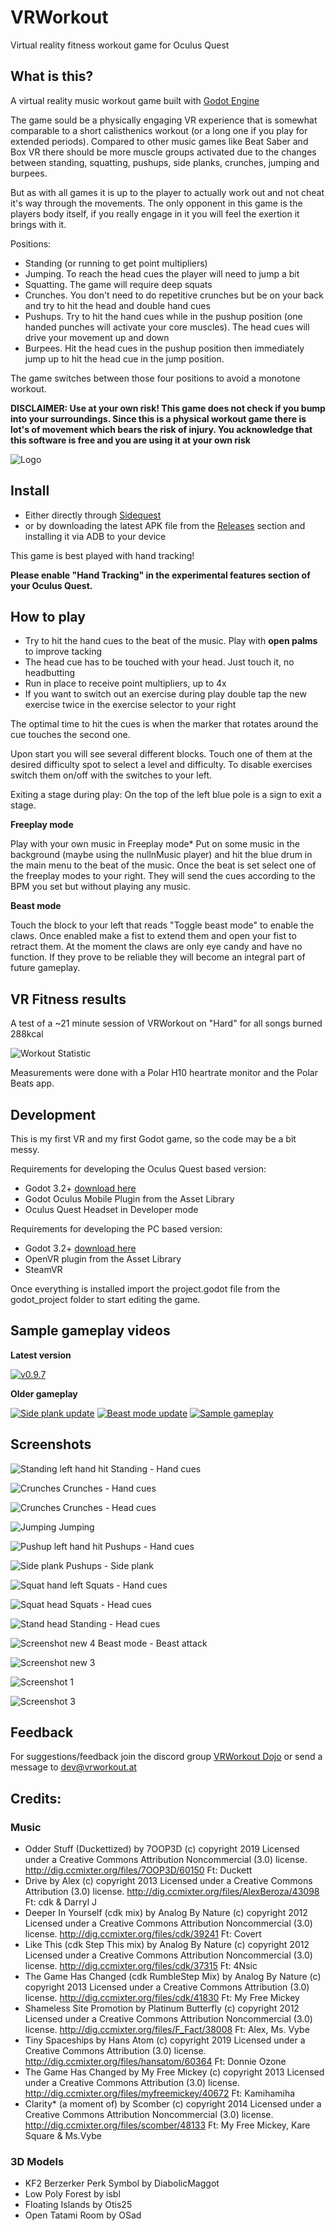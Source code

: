 # VRWorkout
Virtual reality fitness workout game for Oculus Quest

## What is this?

A virtual reality music workout game built with [Godot Engine](https://godotengine.org/)

The game sould be a physically engaging VR experience that is somewhat comparable to a short calisthenics workout (or a long one if you play for extended periods). Compared to other music games like Beat Saber and Box VR there should be more muscle groups activated due to the changes between standing, squatting, pushups, side planks, crunches, jumping and burpees. 

But as with all games it is up to the player to actually work out and not cheat it's way through the movements. The only opponent in this game is the players body itself, if you really engage in it you will feel the exertion it brings with it.

Positions:

* Standing (or running to get point multipliers)
* Jumping. To reach the head cues the player will need to jump a bit
* Squatting. The game will require deep squats
* Crunches. You don't need to do repetitive crunches but be on your back and try to hit the head and double hand cues
* Pushups. Try to hit the hand cues while in the pushup position (one handed punches will activate your core muscles). The head cues will drive your movement up and down
* Burpees. Hit the head cues in the pushup position then immediately jump up to hit the head cue in the jump position.

The game switches between those four positions to avoid a monotone workout.

**DISCLAIMER: Use at your own risk! This game does not check if you bump into your surroundings. Since this is a physical workout game there is lot's of movement which bears the risk of injury. You acknowledge that this software is free and you are using it at your own risk**

![Logo](https://github.com/mgschwan/VRWorkout/blob/master/web_assets/vrworkout_godot_transparent_figures.jpg)

## Install

* Either directly through [Sidequest](https://sidequestvr.com/#/app/413) 
* or by downloading the latest APK file from the [Releases](https://github.com/mgschwan/VRWorkout/releases) section and installing it via ADB to your device

This game is best played with hand tracking!

__Please enable "Hand Tracking" in the experimental features section of your Oculus Quest.__


## How to play

* Try to hit the hand cues to the beat of the music. Play with **open palms** to improve tacking
* The head cue has to be touched with your head. Just touch it, no headbutting
* Run in place to receive point multipliers, up to 4x
* If you want to switch out an exercise during play double tap the new exercise twice in the exercise selector to your right

The optimal time to hit the cues is when the marker that rotates around the cue touches the second one.

Upon start you will see several different blocks. Touch one of them at the desired difficulty spot to select a level and difficulty.
To disable exercises switch them on/off with the switches to your left.

Exiting a stage during play:  On the top of the left blue pole is a sign to exit a stage.

__Freeplay mode__

Play with your own music in Freeplay mode*
Put on some music in the background (maybe using the nullnMusic player) and hit the blue drum in the main menu to the beat of the music.
Once the beat is set select one of the freeplay modes to your right. They will send the cues according to the BPM you set but without playing any music.

__Beast mode__

Touch the block to your left that reads "Toggle beast mode" to enable the claws. Once enabled make a fist to extend them and open your fist to retract them. At the moment the claws are only eye candy and have no function. If they prove to be reliable they will become an integral part of future gameplay.

## VR Fitness results

A test of a ~21 minute session of VRWorkout on "Hard" for all songs burned 288kcal

![Workout Statistic](https://github.com/mgschwan/VRWorkout/blob/master/web_assets/workout_statistics.jpg)

Measurements were done with a Polar H10 heartrate monitor and the Polar Beats app.

## Development

This is my first VR and my first Godot game, so the code may be a bit messy.

Requirements for developing the Oculus Quest based version:

* Godot 3.2+  [download here](https://godotengine.org/)
* Godot Oculus Mobile Plugin from the Asset Library
* Oculus Quest Headset in Developer mode

Requirements for developing the PC based version:

* Godot 3.2+ [download here](https://godotengine.org/)
* OpenVR plugin from the Asset Library
* SteamVR

Once everything is installed import the project.godot file from the godot_project folder to start editing the game.


## Sample gameplay videos

__Latest version__

[![v0.9.7](https://img.youtube.com/vi/mknXbyVJm3c/0.jpg)](https://www.youtube.com/watch?v=mknXbyVJm3c)

__Older gameplay__

[![Side plank update](https://img.youtube.com/vi/FWY8M-wg_mo/0.jpg)](https://www.youtube.com/watch?v=FWY8M-wg_mo)
[![Beast mode update](https://img.youtube.com/vi/6TnzuIsVT6o/0.jpg)](https://www.youtube.com/watch?v=6TnzuIsVT6o)
[![Sample gameplay](https://img.youtube.com/vi/mSPQulHXlJo/0.jpg)](https://www.youtube.com/watch?v=mSPQulHXlJo)


## Screenshots
![Standing left hand hit](https://github.com/mgschwan/VRWorkout/blob/master/web_assets/play_screenshots/stand_left_hand2.png.jpg)
Standing - Hand cues

![Crunches](https://github.com/mgschwan/VRWorkout/blob/master/web_assets/play_screenshots/crunch1.png.jpg)
Crunches - Hand cues

![Crunches](https://github.com/mgschwan/VRWorkout/blob/master/web_assets/play_screenshots/crunch2.png.jpg)
Crunches - Head cues

![Jumping](https://github.com/mgschwan/VRWorkout/blob/master/web_assets/play_screenshots/jump.png.jpg)
Jumping

![Pushup left hand hit](https://github.com/mgschwan/VRWorkout/blob/master/web_assets/play_screenshots/pushup_left_hand.png.jpg)
Pushups - Hand cues

![Side plank](https://github.com/mgschwan/VRWorkout/blob/master/web_assets/play_screenshots/side_plank.png.jpg)
Pushups - Side plank

![Squat hand left](https://github.com/mgschwan/VRWorkout/blob/master/web_assets/play_screenshots/squat_hand_left.png.jpg)
Squats - Hand cues

![Squat head](https://github.com/mgschwan/VRWorkout/blob/master/web_assets/play_screenshots/squat_head.png.jpg)
Squats - Head cues

![Stand head](https://github.com/mgschwan/VRWorkout/blob/master/web_assets/play_screenshots/stand_head.png.jpg)
Standing - Head cues

![Screenshot new 4](https://github.com/mgschwan/VRWorkout/blob/master/web_assets/vrworkout_beast_attack.jpg)
Beast mode - Beast attack

![Screenshot new 3](https://github.com/mgschwan/VRWorkout/blob/master/web_assets/vrworkout_instructor3.jpg)

![Screenshot 1](https://github.com/mgschwan/VRWorkout/blob/master/web_assets/vrworkout_menu.jpg)

![Screenshot 3](https://github.com/mgschwan/VRWorkout/blob/master/web_assets/vrworkout_side.jpg)

## Feedback

For suggestions/feedback join the discord group [VRWorkout Dojo](https://discord.gg/Vg3vyah) or send a message to dev@vrworkout.at


## Credits:

### Music
* Odder Stuff (Duckettized) by 7OOP3D (c) copyright 2019 Licensed under a Creative Commons Attribution Noncommercial  (3.0) license. http://dig.ccmixter.org/files/7OOP3D/60150 Ft: Duckett
* Drive by Alex (c) copyright 2013 Licensed under a Creative Commons Attribution (3.0) license. http://dig.ccmixter.org/files/AlexBeroza/43098 Ft: cdk & Darryl J
* Deeper In Yourself (cdk mix) by Analog By Nature (c) copyright 2012 Licensed under a Creative Commons Attribution Noncommercial  (3.0) license. http://dig.ccmixter.org/files/cdk/39241 Ft: Covert
* Like This (cdk Step This mix) by Analog By Nature (c) copyright 2012 Licensed under a Creative Commons Attribution Noncommercial  (3.0) license. http://dig.ccmixter.org/files/cdk/37315 Ft: 4Nsic
* The Game Has Changed (cdk RumbleStep Mix) by Analog By Nature (c) copyright 2013 Licensed under a Creative Commons Attribution (3.0) license. http://dig.ccmixter.org/files/cdk/41830 Ft: My Free Mickey
* Shameless Site Promotion by Platinum Butterfly (c) copyright 2012 Licensed under a Creative Commons Attribution Noncommercial  (3.0) license. http://dig.ccmixter.org/files/F_Fact/38008 Ft: Alex, Ms. Vybe
* Tiny Spaceships by Hans Atom (c) copyright 2019 Licensed under a Creative Commons Attribution (3.0) license. http://dig.ccmixter.org/files/hansatom/60364 Ft: Donnie Ozone
* The Game Has Changed by My Free Mickey (c) copyright 2013 Licensed under a Creative Commons Attribution (3.0) license. http://dig.ccmixter.org/files/myfreemickey/40672 Ft: Kamihamiha
* Clarity* (a moment of) by Scomber (c) copyright 2014 Licensed under a Creative Commons Attribution Noncommercial  (3.0) license. http://dig.ccmixter.org/files/scomber/48133 Ft: My Free Mickey, Kare Square  & Ms.Vybe

### 3D Models

* KF2 Berzerker Perk Symbol by DiabolicMaggot
* Low Poly Forest by isbl 
* Floating Islands by Otis25 
* Open Tatami Room by OSad 
